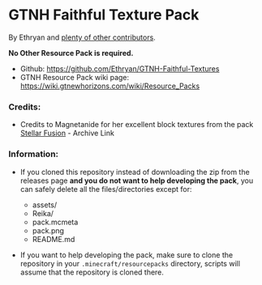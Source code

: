 # GTNH Faithful Texture Pack
By Ethryan and [plenty of other contributors](https://github.com/Ethryan/GTNH-Faithful-Textures/graphs/contributors).

**No Other Resource Pack is required.**

- Github: https://github.com/Ethryan/GTNH-Faithful-Textures
- GTNH Resource Pack wiki page: https://wiki.gtnewhorizons.com/wiki/Resource_Packs

### Credits:

- Credits to Magnetanide for her excellent block textures from the pack [Stellar Fusion](https://web.archive.org/web/20230430014009/https://www.gtnewhorizons.com/forum/m/36844562/viewthread/32547244-stellar-fusion-gregtech-32x32-v034) - Archive Link

### Information:

- If you cloned this repository instead of downloading the zip from the releases page **and you do not want to help developing the pack**, you can safely delete all the files/directories except for:
	- assets/
	- Reika/
	- pack.mcmeta
	- pack.png
	- README.md

- If you want to help developing the pack, make sure to clone the repository in your `.minecraft/resourcepacks` directory, scripts will assume that the repository is cloned there.